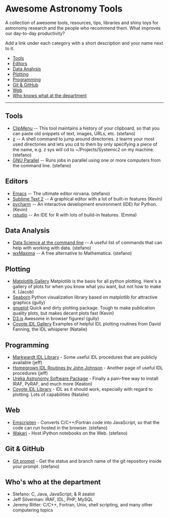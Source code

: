 # Awesome Astronomy Tools
A collection of awesome tools, resources, tips, libraries and shiny toys for astronomy
research and the people who recommend them. What improves our day-to-day productivity?

Add a link under each category with a short description and your name next to it.

<!-- You can add more categories below: -->
* [Tools](#tools)
* [Editors](#editors)
* [Data Analysis](#data-analysis)
* [Plotting](#plotting)
* [Programming](#programming)
* [Git & GitHub](#git-github)
* [Web](#web)
* [Who knows what at the department](#who-knows-what-at-the-department)

----
## Tools

* [ClipMenu](http://www.clipmenu.com) -- This tool maintains a history of your clipboard, so that you can paste old snippets of text, images, URLs, etc. (stefano)
* [z](https://github.com/rupa/z) -- A shell command to jump around directories. z learns your most used directories and lets you cd to them by only specifying a piece of the name, e.g. z sys will cd to ~/Projects/Systemic2 on my machine. (stefano)
* [GNU Parallel](http://www.gnu.org/software/parallel/) -- Runs jobs in parallel using one or more computers from the command line. (stefano)

## Editors

* [Emacs](http://www.emacsformacosx.com) -- The ultimate editor nirvana. (stefano)
* [Sublime Text 2](http://www.sublimetext.com/2) -- A graphical editor with a lot of built-in features (Kevin)
* [pycharm](https://www.jetbrains.com/pycharm/) -- An interactive development environment (IDE) for Python. (Kevin)
* [rstudio](http://www.rstudio.com) -- An IDE for R with lots of build-in features. (Emma)

## Data Analysis

* [Data Science at the command line](http://datascienceatthecommandline.com/#tools) -- A useful list of commands that can help with working with data. (stefano)
* [wxMaxima](http://andrejv.github.io/wxmaxima/index.html) -- A free alternative to Mathematica. (stefano)
  
## Plotting

* [Matplotlib Gallery](http://matplotlib.org/gallery.html) Matplotlib is the basis for all python plotting. Here's a gallery of plots for when you know what you want, but not how to make it. (Jacob)
* [Seaborn](http://stanford.edu/~mwaskom/software/seaborn/) Python visualization library based on matplotlib for attractive graphics (gully)
* [gnuplot](http://www.gnuplot.info/) Quick and dirty plotting package. Tough to make publication quality plots, but makes decent plots fast (Kevin)
*  [D3.js](http://d3js.org) Awesome in browser figures! (gully)
* [Coyote IDL Gallery](http://www.idlcoyote.com/gallery/) Examples of helpful IDL plotting routines from David Fanning, the IDL whisperer (Natalie)

## Programming

* [Markwardt IDL Library](http://www.physics.wisc.edu/~craigm/idl/) - Some useful IDL procedures that are publicly available (jeff)
* [Homegrown IDL Routines by John Johnson](http://astro.berkeley.edu/~johnjohn/idl.html) - Another page of useful IDL procedures (jeff)
* [Ureka Astronomy Software Package](http://ssb.stsci.edu/ureka/) - Finally a pain-free way to install IRAF, PyRAF, and much more (Keaton)
* [Coyote IDL Library](http://www.idlcoyote.com/documents/programs.php#COYOTE_LIBRARY_DOWNLOAD) - IDL as it should work, especially with regard to plotting. Lots of capabilities (Natalie)

## Web

* [Emscripten](https://github.com/kripken/emscripten) - Converts C/C++/Fortran code into JavaScript, so that the code can run hosted in the browser. (stefano)
* [Wakari](https://wakari.io) - Host iPython notebooks on the Web. (stefano)


## Git & GitHub

* [Git prompt](https://gist.github.com/stefano-meschiari/ca163cd91c63492928fb) - Get the status and branch name of the git repository inside your prompt. (stefano)

## Who's who at the department

* Stefano: C, Java, JavaScript, & R zealot
* Jeff Silverman: IRAF, IDL, PHP, MySQL
* Jeremy Ritter: C/C++, Fortran, Unix, shell scripting, and many other computering topics
